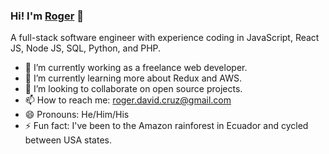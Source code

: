 ### Hi! I'm [Roger](https://www.rogerdcruz.com/ "Roger's Portfolio") 👋

A full-stack software engineer with experience coding in JavaScript, React JS, Node JS, SQL, Python, and PHP.

- 🔭 I’m currently working as a freelance web developer.
- 🌱 I’m currently learning more about Redux and AWS.
- 👯 I’m looking to collaborate on open source projects.
- 📫 How to reach me: roger.david.cruz@gmail.com
- 😄 Pronouns: He/Him/His
- ⚡ Fun fact: I've been to the Amazon rainforest in Ecuador and cycled between USA states.
